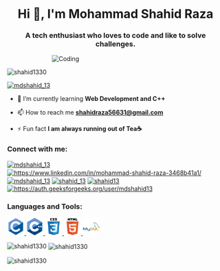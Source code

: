 <h1 align="center">Hi 👋, I'm Mohammad Shahid Raza</h1>
<h3 align="center">A tech enthusiast who loves to code and like to solve challenges.</h3>
<img align="right" alt="Coding" width="400" src="https://www.lambdatest.com/resources/images/ezgif.com-gif-maker-16.gif"><br>

<p align="left"> <img src="https://komarev.com/ghpvc/?username=shahid1330&label=Profile%20views&color=0e75b6&style=flat" alt="shahid1330" /> </p>

<p align="left"> <a href="https://twitter.com/mdshahid_13" target="blank"><img src="https://img.shields.io/twitter/follow/mdshahid_13?logo=twitter&style=for-the-badge" alt="mdshahid_13" /></a> </p>

- 🌱 I’m currently learning **Web Development and C++**

- 📫 How to reach me **shahidraza56631@gmail.com**

- ⚡ Fun fact **I am always running out of Tea☕**

<h3 align="left">Connect with me:</h3>
<p align="left">
<a href="https://twitter.com/mdshahid_13" target="blank"><img align="center" src="https://raw.githubusercontent.com/rahuldkjain/github-profile-readme-generator/master/src/images/icons/Social/twitter.svg" alt="mdshahid_13" height="30" width="40" /></a>
<a href="https://linkedin.com/in/https://www.linkedin.com/in/mohammad-shahid-raza-3468b41a1/" target="blank"><img align="center" src="https://raw.githubusercontent.com/rahuldkjain/github-profile-readme-generator/master/src/images/icons/Social/linked-in-alt.svg" alt="https://www.linkedin.com/in/mohammad-shahid-raza-3468b41a1/" height="30" width="40" /></a>
<a href="https://instagram.com/mdshahid_13" target="blank"><img align="center" src="https://raw.githubusercontent.com/rahuldkjain/github-profile-readme-generator/master/src/images/icons/Social/instagram.svg" alt="mdshahid_13" height="30" width="40" /></a>
<a href="https://www.codechef.com/users/shahid_13" target="blank"><img align="center" src="https://cdn.jsdelivr.net/npm/simple-icons@3.1.0/icons/codechef.svg" alt="shahid_13" height="30" width="40" /></a>
<a href="https://www.hackerrank.com/shahid13" target="blank"><img align="center" src="https://raw.githubusercontent.com/rahuldkjain/github-profile-readme-generator/master/src/images/icons/Social/hackerrank.svg" alt="shahid13" height="30" width="40" /></a>
<a href="https://auth.geeksforgeeks.org/user/https://auth.geeksforgeeks.org/user/mdshahid13" target="blank"><img align="center" src="https://raw.githubusercontent.com/rahuldkjain/github-profile-readme-generator/master/src/images/icons/Social/geeks-for-geeks.svg" alt="https://auth.geeksforgeeks.org/user/mdshahid13" height="30" width="40" /></a>
</p>

<h3 align="left">Languages and Tools:</h3>
<p align="left"> <a href="https://www.cprogramming.com/" target="_blank" rel="noreferrer"> <img src="https://raw.githubusercontent.com/devicons/devicon/master/icons/c/c-original.svg" alt="c" width="40" height="40"/> </a> <a href="https://www.w3schools.com/cpp/" target="_blank" rel="noreferrer"> <img src="https://raw.githubusercontent.com/devicons/devicon/master/icons/cplusplus/cplusplus-original.svg" alt="cplusplus" width="40" height="40"/> </a> <a href="https://www.w3schools.com/css/" target="_blank" rel="noreferrer"> <img src="https://raw.githubusercontent.com/devicons/devicon/master/icons/css3/css3-original-wordmark.svg" alt="css3" width="40" height="40"/> </a> <a href="https://www.w3.org/html/" target="_blank" rel="noreferrer"> <img src="https://raw.githubusercontent.com/devicons/devicon/master/icons/html5/html5-original-wordmark.svg" alt="html5" width="40" height="40"/> </a> <a href="https://www.mysql.com/" target="_blank" rel="noreferrer"> <img src="https://raw.githubusercontent.com/devicons/devicon/master/icons/mysql/mysql-original-wordmark.svg" alt="mysql" width="40" height="40"/> </a> </p>

<p><img align="left" src="https://github-readme-stats.vercel.app/api/top-langs?username=shahid1330&show_icons=true&locale=en&layout=compact" alt="shahid1330" /></p>

<p>&nbsp;<img align="center" src="https://github-readme-stats.vercel.app/api?username=shahid1330&show_icons=true&locale=en" alt="shahid1330" /></p>

<p><img align="center" src="https://github-readme-streak-stats.herokuapp.com/?user=shahid1330&" alt="shahid1330" /></p>
